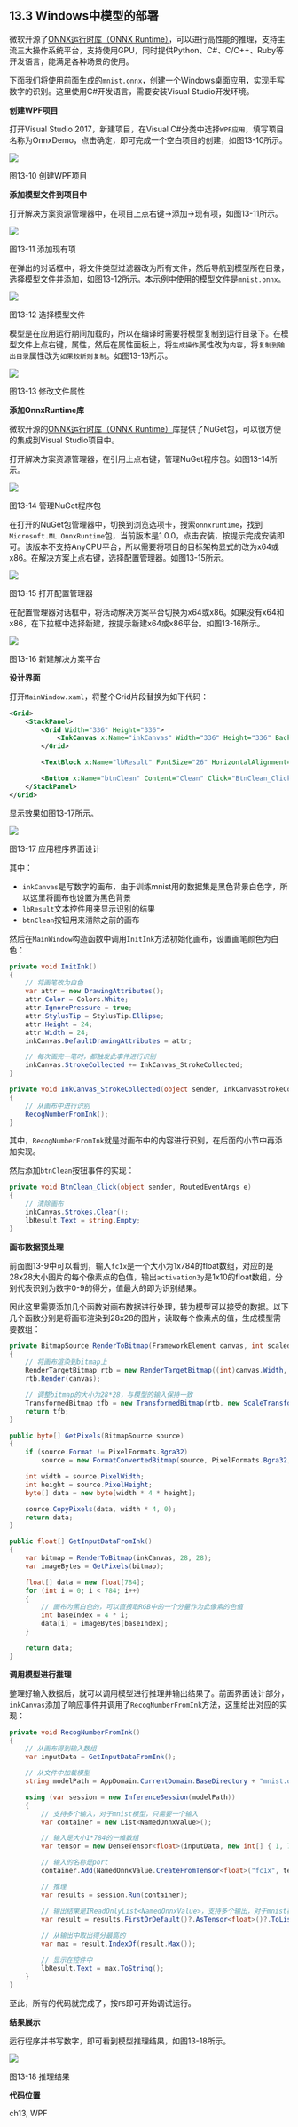 <!--Copyright © Microsoft Corporation. All rights reserved.
  适用于[License](https://github.com/Microsoft/ai-edu/blob/master/LICENSE.md)版权许可-->

## 13.3 Windows中模型的部署

微软开源了[ONNX运行时库（ONNX Runtime）](https://github.com/microsoft/onnxruntime)，可以进行高性能的推理，支持主流三大操作系统平台，支持使用GPU，同时提供Python、C#、C/C++、Ruby等开发语言，能满足各种场景的使用。

下面我们将使用前面生成的`mnist.onnx`，创建一个Windows桌面应用，实现手写数字的识别。这里使用C#开发语言，需要安装Visual Studio开发环境。

**创建WPF项目**

打开Visual Studio 2017，新建项目，在Visual C#分类中选择`WPF应用`，填写项目名称为OnnxDemo，点击确定，即可完成一个空白项目的创建，如图13-10所示。

<img src="https://aiedugithub4a2.blob.core.windows.net/a2-images/Images/13/createproject.png" ch="500" />

图13-10 创建WPF项目

**添加模型文件到项目中**

打开解决方案资源管理器中，在项目上点右键->添加->现有项，如图13-11所示。

<img src="https://aiedugithub4a2.blob.core.windows.net/a2-images/Images/13/add.png" ch="535" />

图13-11 添加现有项

在弹出的对话框中，将文件类型过滤器改为所有文件，然后导航到模型所在目录，选择模型文件并添加，如图13-12所示。本示例中使用的模型文件是`mnist.onnx`。

<img src="https://aiedugithub4a2.blob.core.windows.net/a2-images/Images/13/addmodel.png" ch="500" />

图13-12 选择模型文件

模型是在应用运行期间加载的，所以在编译时需要将模型复制到运行目录下。在模型文件上点右键，属性，然后在属性面板上，将`生成操作`属性改为`内容`，将`复制到输出目录`属性改为`如果较新则复制`。如图13-13所示。

<img src="https://aiedugithub4a2.blob.core.windows.net/a2-images/Images/13/modelproperty.png" />

图13-13 修改文件属性

**添加OnnxRuntime库**

微软开源的[ONNX运行时库（ONNX Runtime）](https://github.com/Microsoft/onnxruntime)库提供了NuGet包，可以很方便的集成到Visual Studio项目中。

打开解决方案资源管理器，在引用上点右键，管理NuGet程序包。如图13-14所示。

<img src="https://aiedugithub4a2.blob.core.windows.net/a2-images/Images/13/addref1.png" ch="500" />

图13-14 管理NuGet程序包

在打开的NuGet包管理器中，切换到浏览选项卡，搜索`onnxruntime`，找到`Microsoft.ML.OnnxRuntime`包，当前版本是1.0.0，点击安装，按提示完成安装即可。该版本不支持AnyCPU平台，所以需要将项目的目标架构显式的改为x64或x86。在解决方案上点右键，选择配置管理器。如图13-15所示。

<img src="https://aiedugithub4a2.blob.core.windows.net/a2-images/Images/13/changetarget1.png" />

图13-15 打开配置管理器

在配置管理器对话框中，将活动解决方案平台切换为x64或x86。如果没有x64和x86，在下拉框中选择新建，按提示新建x64或x86平台。如图13-16所示。

<img src="https://aiedugithub4a2.blob.core.windows.net/a2-images/Images/13/changetarget2.png" ch="500" />

图13-16 新建解决方案平台

**设计界面**

打开`MainWindow.xaml`，将整个Grid片段替换为如下代码：

``` xml
<Grid>
    <StackPanel>
        <Grid Width="336" Height="336">
            <InkCanvas x:Name="inkCanvas" Width="336" Height="336" Background="Black"/>
        </Grid>

        <TextBlock x:Name="lbResult" FontSize="26" HorizontalAlignment="Center"/>

        <Button x:Name="btnClean" Content="Clean" Click="BtnClean_Click" FontSize="26"/>
    </StackPanel>
</Grid>
```

显示效果如图13-17所示。

<img src="https://aiedugithub4a2.blob.core.windows.net/a2-images/Images/13/ui.png" ch="500" />

图13-17 应用程序界面设计

其中：

- `inkCanvas`是写数字的画布，由于训练mnist用的数据集是黑色背景白色字，所以这里将画布也设置为黑色背景
- `lbResult`文本控件用来显示识别的结果
- `btnClean`按钮用来清除之前的画布

然后在`MainWindow`构造函数中调用`InitInk`方法初始化画布，设置画笔颜色为白色：

``` C#
private void InitInk()
{
    // 将画笔改为白色
    var attr = new DrawingAttributes();
    attr.Color = Colors.White;
    attr.IgnorePressure = true;
    attr.StylusTip = StylusTip.Ellipse;
    attr.Height = 24;
    attr.Width = 24;
    inkCanvas.DefaultDrawingAttributes = attr;

    // 每次画完一笔时，都触发此事件进行识别
    inkCanvas.StrokeCollected += InkCanvas_StrokeCollected;
}

private void InkCanvas_StrokeCollected(object sender, InkCanvasStrokeCollectedEventArgs e)
{
    // 从画布中进行识别
    RecogNumberFromInk(); 
}
```

其中，`RecogNumberFromInk`就是对画布中的内容进行识别，在后面的小节中再添加实现。

然后添加`btnClean`按钮事件的实现：

``` C#
private void BtnClean_Click(object sender, RoutedEventArgs e)
{
    // 清除画布
    inkCanvas.Strokes.Clear();
    lbResult.Text = string.Empty;
}
```

**画布数据预处理**

前面图13-9中可以看到，输入`fc1x`是一个大小为1x784的float数组，对应的是28x28大小图片的每个像素点的色值，输出`activation3y`是1x10的float数组，分别代表识别为数字0-9的得分，值最大的即为识别结果。

因此这里需要添加几个函数对画布数据进行处理，转为模型可以接受的数据。以下几个函数分别是将画布渲染到28x28的图片，读取每个像素点的值，生成模型需要数组：

``` C#
private BitmapSource RenderToBitmap(FrameworkElement canvas, int scaledWidth, int scaledHeight)
{
    // 将画布渲染到bitmap上
    RenderTargetBitmap rtb = new RenderTargetBitmap((int)canvas.Width, (int)canvas.Height, 96d, 96d, PixelFormats.Default);
    rtb.Render(canvas);

    // 调整bitmap的大小为28*28，与模型的输入保持一致
    TransformedBitmap tfb = new TransformedBitmap(rtb, new ScaleTransform(scaledWidth / rtb.Width, scaledHeight / rtb.Height));
    return tfb;
}

public byte[] GetPixels(BitmapSource source)
{
    if (source.Format != PixelFormats.Bgra32)
        source = new FormatConvertedBitmap(source, PixelFormats.Bgra32, null, 0);

    int width = source.PixelWidth;
    int height = source.PixelHeight;
    byte[] data = new byte[width * 4 * height];

    source.CopyPixels(data, width * 4, 0);
    return data;
}

public float[] GetInputDataFromInk()
{
    var bitmap = RenderToBitmap(inkCanvas, 28, 28);
    var imageBytes = GetPixels(bitmap);

    float[] data = new float[784];
    for (int i = 0; i < 784; i++)
    {
        // 画布为黑白色的，可以直接取RGB中的一个分量作为此像素的色值
        int baseIndex = 4 * i;
        data[i] = imageBytes[baseIndex];
    }

    return data;
}
```

**调用模型进行推理**

整理好输入数据后，就可以调用模型进行推理并输出结果了。前面界面设计部分，`inkCanvas`添加了响应事件并调用了`RecogNumberFromInk`方法，这里给出对应的实现：

``` C#
private void RecogNumberFromInk()
{
    // 从画布得到输入数组
    var inputData = GetInputDataFromInk();

    // 从文件中加载模型
    string modelPath = AppDomain.CurrentDomain.BaseDirectory + "mnist.onnx";

    using (var session = new InferenceSession(modelPath))
    {
        // 支持多个输入，对于mnist模型，只需要一个输入
        var container = new List<NamedOnnxValue>();

        // 输入是大小1*784的一维数组
        var tensor = new DenseTensor<float>(inputData, new int[] { 1, 784 });

        // 输入的名称是port
        container.Add(NamedOnnxValue.CreateFromTensor<float>("fc1x", tensor));

        // 推理
        var results = session.Run(container);

        // 输出结果是IReadOnlyList<NamedOnnxValue>，支持多个输出，对于mnist模型，只有一个输出
        var result = results.FirstOrDefault()?.AsTensor<float>()?.ToList();
        
        // 从输出中取出得分最高的
        var max = result.IndexOf(result.Max());

        // 显示在控件中
        lbResult.Text = max.ToString();
    }
}
```

至此，所有的代码就完成了，按`F5`即可开始调试运行。

**结果展示**

运行程序并书写数字，即可看到模型推理结果，如图13-18所示。

<img src="https://aiedugithub4a2.blob.core.windows.net/a2-images/Images/13/screenshot.png" ch="500" />

图13-18 推理结果

**代码位置**

ch13, WPF
